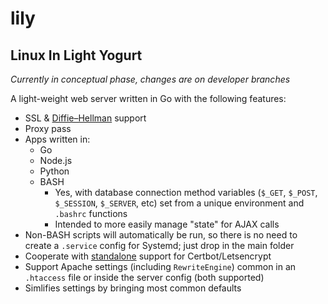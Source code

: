 # lily
## Linux In Light Yogurt
*Currently in conceptual phase, changes are on developer branches*

A light-weight web server written in Go with the following features:
- SSL & [Diffie–Hellman](https://en.wikipedia.org/wiki/Diffie%E2%80%93Hellman_key_exchange) support
- Proxy pass
- Apps written in:
  - Go
  - Node.js
  - Python
  - BASH
    - Yes, with database connection method variables (`$_GET`, `$_POST`, `$_SESSION`, `$_SERVER`, etc) set from a unique environment and `.bashrc` functions
    - Intended to more easily manage "state" for AJAX calls
- Non-BASH scripts will automatically be run, so there is no need to create a `.service` config for Systemd; just drop in the main folder
- Cooperate with [standalone](https://eff-certbot.readthedocs.io/en/stable/using.html#standalone) support for Certbot/Letsencrypt
- Support Apache settings (including `RewriteEngine`) common in an `.htaccess` file or inside the server config (both supported)
- Simlifies settings by bringing most common defaults
